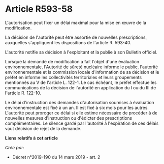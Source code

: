 # Article R593-58

L'autorisation peut fixer un délai maximal pour la mise en œuvre de la modification.

La décision de l'autorité peut être assortie de nouvelles prescriptions, auxquelles s'appliquent les dispositions de
l'article R. 593-40.

L'autorité notifie sa décision à l'exploitant et la publie à son Bulletin officiel.

Lorsque la demande de modification a fait l'objet d'une évaluation environnementale, l'Autorité de sûreté nucléaire informe
le public, l'autorité environnementale et la commission locale d'information de sa décision et le préfet en informe les
collectivités territoriales et leurs groupements mentionnés au V de l'article L. 122-1. Le cas échéant, le préfet effectue
les communications de la décision de l'autorité en application du I ou du III de l'article R. 122-10.

Le délai d'instruction des demandes d'autorisation soumises à évaluation environnementale est fixé à un an. Il est fixé à six
mois pour les autres. L'autorité peut proroger ce délai si elle estime nécessaire de procéder à de nouvelles mesures
d'instruction ou d'édicter des prescriptions complémentaires. Le silence gardé par l'autorité à l'expiration de ces délais
vaut décision de rejet de la demande.

**Liens relatifs à cet article**

_Créé par_:

  - Décret n°2019-190 du 14 mars 2019 - art. 2
